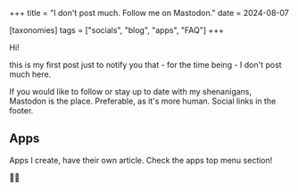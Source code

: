 +++
title = "I don't post much. Follow me on Mastodon."
date = 2024-08-07

[taxonomies]
tags = ["socials", "blog", "apps", "FAQ"]
+++

Hi!

this is my first post just to notify you that - for the time being - I don't
post much here.

If you would like to follow or stay up to date with my shenanigans, Mastodon is
the place. Preferable, as it's more human. Social links in the footer.

## Apps

Apps I create, have their own article. Check the apps top menu section!

🍻🚌
